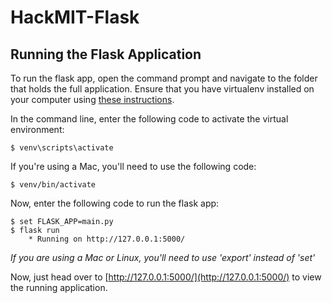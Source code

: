 # HackMIT-Flask

## Running the Flask Application

To run the flask app, open the command prompt and navigate to the folder that holds the full application. Ensure that you have virtualenv installed on your computer using [these instructions](http://flask.pocoo.org/docs/0.11/installation/#installation).

In the command line, enter the following code to activate the virtual environment:

    $ venv\scripts\activate

If you're using a Mac, you'll need to use the following code:

    $ venv/bin/activate

Now, enter the following code to run the flask app:


    $ set FLASK_APP=main.py
    $ flask run
        * Running on http://127.0.0.1:5000/

*If you are using a Mac or Linux, you'll need to use 'export' instead of 'set'*

Now, just head over to [http://127.0.0.1:5000/](http://127.0.0.1:5000/) to view the running application.